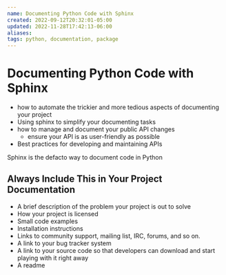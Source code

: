 ```yaml
---
name: Documenting Python Code with Sphinx
created: 2022-09-12T20:32:01-05:00
updated: 2022-11-28T17:42:13-06:00
aliases: 
tags: python, documentation, package
---
```

# Documenting Python Code with Sphinx

- how to automate the trickier and more tedious aspects of documenting your project
- Using sphinx to simplify your documenting tasks
- how to manage and document your public API changes
	- ensure your API is as user-friendly as possible
- Best practices for developing and maintaining APIs

Sphinx is the defacto way to document code in Python

## Always Include This in Your Project Documentation
- A brief description of the problem your project is out to solve
- How your project is licensed
- Small code examples 
- Installation instructions
- Links to community support, mailing list, IRC, forums, and so on.
- A link to your bug tracker system
- A link to your source code so that developers can download and start playing with it right away
- A readme
